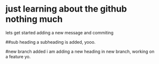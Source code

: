 # just learning about the github nothing much
lets get started
adding a new message and commiting

##sub heading
a subheading is added, yooo.

#new branch added
i am adding a new heading in new branch, working on a feature yo.

